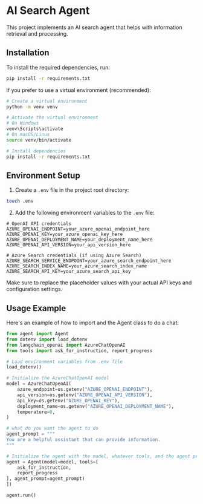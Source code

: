 # AI Search Agent

This project implements an AI search agent that helps with information retrieval and processing.

## Installation

To install the required dependencies, run:

```bash
pip install -r requirements.txt
```

If you prefer to use a virtual environment (recommended):

```bash
# Create a virtual environment
python -m venv venv

# Activate the virtual environment
# On Windows
venv\Scripts\activate
# On macOS/Linux
source venv/bin/activate

# Install dependencies
pip install -r requirements.txt
```

## Environment Setup

1. Create a `.env` file in the project root directory:

```bash
touch .env
```

2. Add the following environment variables to the `.env` file:

```
# OpenAI API credentials
AZURE_OPENAI_ENDPOINT=your_azure_openai_endpoint_here
AZURE_OPENAI_KEY=your_azure_openai_key_here
AZURE_OPENAI_DEPLOYMENT_NAME=your_deployment_name_here
AZURE_OPENAI_API_VERSION=your_api_version_here

# Azure Search credentials (if using Azure Search)
AZURE_SEARCH_SERVICE_ENDPOINT=your_azure_search_endpoint_here
AZURE_SEARCH_INDEX_NAME=your_azure_search_index_name
AZURE_SEARCH_API_KEY=your_azure_search_api_key
```

Make sure to replace the placeholder values with your actual API keys and configuration settings.

## Usage Example

Here's an example of how to import and the Agent class to do a chat:

```python
from agent import Agent
from dotenv import load_dotenv
from langchain_openai import AzureChatOpenAI
from tools import ask_for_instruction, report_progress

# Load environment variables from .env file
load_dotenv()

# Initialize the AzureChatOpenAI model
model = AzureChatOpenAI(
    azure_endpoint=os.getenv("AZURE_OPENAI_ENDPOINT"),
    api_version=os.getenv("AZURE_OPENAI_API_VERSION"),
    api_key=os.getenv("AZURE_OPENAI_KEY"),
    deployment_name=os.getenv("AZURE_OPENAI_DEPLOYMENT_NAME"),
    temperature=0,
)

# what do you want the agent to do
agent_prompt = """
You are a helpful assistant that can provide information.
"""

# Initialize the agent with the model, whatever tools, and the agent prompt 
agent = Agent(model=model, tools=[
    ask_for_instruction,
    report_progress
], agent_prompt=agent_prompt)
])

agent.run()
```